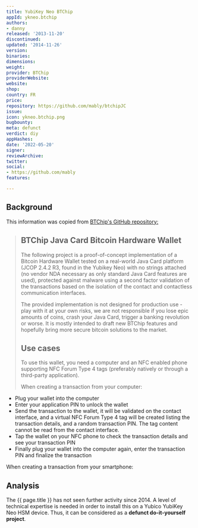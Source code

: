 ```yaml
---
title: YubiKey Neo BTChip
appId: ykneo.btchip
authors:
- danny
released: '2013-11-20'
discontinued: 
updated: '2014-11-26'
version: 
binaries: 
dimensions: 
weight: 
provider: BTChip
providerWebsite: 
website: 
shop: 
country: FR
price: 
repository: https://github.com/mably/btchipJC
issue: 
icon: ykneo.btchip.png
bugbounty: 
meta: defunct
verdict: diy
appHashes: 
date: '2022-05-20'
signer: 
reviewArchive: 
twitter: 
social:
- https://github.com/mably
features: 

---
```


## Background 

This information was copied from [BTChip's GitHub repository:](https://github.com/mably/btchipJC)

> ## BTChip Java Card Bitcoin Hardware Wallet
>
> The following project is a proof-of-concept implementation of a Bitcoin Hardware Wallet tested on a real-world Java Card platform (JCOP 2.4.2 R3, found in the Yubikey Neo) with no strings attached (no vendor NDA necessary as only standard Java Card features are used), protected against malware using a second factor validation of the transactions based on the isolation of the contact and contactless communication interfaces.
>
> The provided implementation is not designed for production use - play with it at your own risks, we are not responsible if you lose epic amounts of coins, crash your Java Card, trigger a banking revolution or worse. It is mostly intended to draft new BTChip features and hopefully bring more secure bitcoin solutions to the market.
>
> ## Use cases
> 
> To use this wallet, you need a computer and an NFC enabled phone supporting NFC Forum Type 4 tags (preferably natively or through a third-party application).
>
> When creating a transaction from your computer:
>
- Plug your wallet into the computer
- Enter your application PIN to unlock the wallet
- Send the transaction to the wallet, it will be validated on the contact interface, and a virtual NFC Forum Type 4 tag will be created listing the transaction details, and a random transaction PIN.  The tag content cannot be read from the contact interface.
- Tap the wallet on your NFC phone to check the transaction details and see your transaction PIN
- Finally plug your wallet into the computer again, enter the transaction PIN and finalize the transaction
>
When creating a transaction from your smartphone:

## Analysis 

The {{ page.title }} has not seen further activity since 2014. A level of technical expertise is needed in order to install this on a Yubico YubiKey Neo HSM device. Thus, it can be considered as a **defunct do-it-yourself project**.
